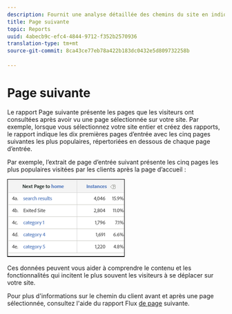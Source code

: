 ```yaml
---
description: Fournit une analyse détaillée des chemins du site en indiquant les pages que vos visiteurs ont consultées après avoir vu une page sélectionnée sur votre site. Par exemple, lorsque vous sélectionnez votre site entier et créez des rapports, le rapport indique les dix premières pages d’entrée avec les cinq pages suivantes les plus populaires, répertoriées en dessous de chaque page d’entrée. Ces données peuvent vous aider à comprendre le contenu et les fonctionnalités qui incitent le plus souvent les visiteurs à se déplacer sur votre site.
title: Page suivante
topic: Reports
uuid: 4abecb9c-efc4-4844-9712-f352b2570936
translation-type: tm+mt
source-git-commit: 8ca43ce77eb78a422b183dc0432e5d809732258b

---
```



# Page suivante

Le rapport Page suivante présente les pages que les visiteurs ont consultées après avoir vu une page sélectionnée sur votre site. Par exemple, lorsque vous sélectionnez votre site entier et créez des rapports, le rapport indique les dix premières pages d’entrée avec les cinq pages suivantes les plus populaires, répertoriées en dessous de chaque page d’entrée.

Par exemple, l’extrait de page d’entrée suivant présente les cinq pages les plus populaires visitées par les clients après la page d’accueil :

![](assets/nextpage.png)

Ces données peuvent vous aider à comprendre le contenu et les fonctionnalités qui incitent le plus souvent les visiteurs à se déplacer sur votre site.

Pour plus d&#39;informations sur le chemin du client avant et après une page sélectionnée, consultez l&#39;aide du rapport Flux [de page](https://docs.adobe.com/content/help/en/analytics/components/variables/dimensions-reports/reports-next-page-flow.html) suivante.

